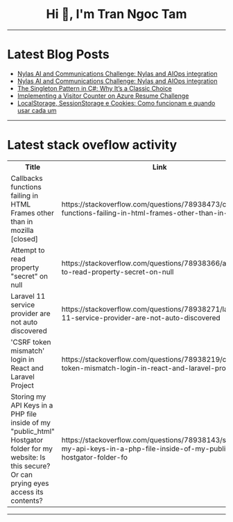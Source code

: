 <h1 align="center">Hi 👋, I'm Tran Ngoc Tam</h1>

---

# Latest Blog Posts 
<!-- BLOG-POST-LIST:START -->
- [Nylas AI and Communications Challenge: Nylas and AIOps integration](https://dev.to/davidshaek/nylas-ai-and-communications-challenge-nylas-and-aiops-integration-17an)
- [Nylas AI and Communications Challenge: Nylas and AIOps integration](https://dev.to/davidshaek/nylas-ai-and-communications-challenge-nylas-and-aiops-integration-59b4)
- [The Singleton Pattern in C#: Why It’s a Classic Choice](https://dev.to/dazevedo/the-singleton-pattern-in-c-why-its-a-classic-choice-4cfl)
- [Implementing a Visitor Counter on Azure Resume Challenge](https://dev.to/oluwatobi2001/implementing-a-visitor-counter-on-azure-resume-challenge-2i63)
- [LocalStorage, SessionStorage e Cookies: Como funcionam e quando usar cada um](https://dev.to/gguife/localstorage-sessionstorage-e-cookies-como-funcionam-e-quando-utiliza-los-51fp)
<!-- BLOG-POST-LIST:END -->

---

# Latest stack oveflow activity
<table>
  <tr><th>Title</th><th>Link</th></tr>
  <!-- STACKOVERFLOW:START --><tr><td>Callbacks functions failing in HTML Frames other than in mozilla [closed]</td><td>https://stackoverflow.com/questions/78938473/callbacks-functions-failing-in-html-frames-other-than-in-mozilla</td></tr><tr><td>Attempt to read property &quot;secret&quot; on null</td><td>https://stackoverflow.com/questions/78938366/attempt-to-read-property-secret-on-null</td></tr><tr><td>Laravel 11 service provider are not auto discovered</td><td>https://stackoverflow.com/questions/78938271/laravel-11-service-provider-are-not-auto-discovered</td></tr><tr><td>&#39;CSRF token mismatch&#39; login in React and Laravel Project</td><td>https://stackoverflow.com/questions/78938219/csrf-token-mismatch-login-in-react-and-laravel-project</td></tr><tr><td>Storing my API Keys in a PHP file inside of my &quot;public_html&quot; Hostgator folder for my website: Is this secure? Or can prying eyes access its contents?</td><td>https://stackoverflow.com/questions/78938143/storing-my-api-keys-in-a-php-file-inside-of-my-public-html-hostgator-folder-fo</td></tr><!-- STACKOVERFLOW:END -->
</table>

---


